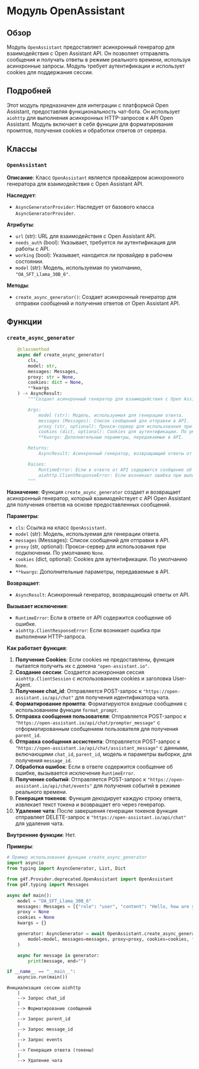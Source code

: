 # Модуль OpenAssistant

## Обзор

Модуль `OpenAssistant` предоставляет асинхронный генератор для взаимодействия с Open Assistant API. Он позволяет отправлять сообщения и получать ответы в режиме реального времени, используя асинхронные запросы. Модуль требует аутентификации и использует cookies для поддержания сессии.

## Подробней

Этот модуль предназначен для интеграции с платформой Open Assistant, предоставляя функциональность чат-бота. Он использует `aiohttp` для выполнения асинхронных HTTP-запросов к API Open Assistant. Модуль включает в себя функции для форматирования промптов, получения cookies и обработки ответов от сервера.

## Классы

### `OpenAssistant`

**Описание**: Класс `OpenAssistant` является провайдером асинхронного генератора для взаимодействия с Open Assistant API.

**Наследует**:
- `AsyncGeneratorProvider`: Наследует от базового класса `AsyncGeneratorProvider`.

**Атрибуты**:
- `url` (str): URL для взаимодействия с Open Assistant API.
- `needs_auth` (bool): Указывает, требуется ли аутентификация для работы с API.
- `working` (bool): Указывает, находится ли провайдер в рабочем состоянии.
- `model` (str): Модель, используемая по умолчанию, `"OA_SFT_Llama_30B_6"`.

**Методы**:
- `create_async_generator()`: Создает асинхронный генератор для отправки сообщений и получения ответов от Open Assistant API.

## Функции

### `create_async_generator`

```python
    @classmethod
    async def create_async_generator(
        cls,
        model: str,
        messages: Messages,
        proxy: str = None,
        cookies: dict = None,
        **kwargs
    ) -> AsyncResult:
        """Создает асинхронный генератор для взаимодействия с Open Assistant API.

        Args:
            model (str): Модель, используемая для генерации ответа.
            messages (Messages): Список сообщений для отправки в API.
            proxy (str, optional): Прокси-сервер для использования при подключении. По умолчанию `None`.
            cookies (dict, optional): Cookies для аутентификации. По умолчанию `None`.
            **kwargs: Дополнительные параметры, передаваемые в API.

        Returns:
            AsyncResult: Асинхронный генератор, возвращающий ответы от API.

        Raises:
            RuntimeError: Если в ответе от API содержится сообщение об ошибке.
            aiohttp.ClientResponseError: Если возникает ошибка при выполнении HTTP-запроса.
        """
```

**Назначение**: Функция `create_async_generator` создает и возвращает асинхронный генератор, который взаимодействует с API Open Assistant для получения ответов на основе предоставленных сообщений.

**Параметры**:
- `cls`: Ссылка на класс `OpenAssistant`.
- `model` (str): Модель, используемая для генерации ответа.
- `messages` (Messages): Список сообщений для отправки в API.
- `proxy` (str, optional): Прокси-сервер для использования при подключении. По умолчанию `None`.
- `cookies` (dict, optional): Cookies для аутентификации. По умолчанию `None`.
- `**kwargs`: Дополнительные параметры, передаваемые в API.

**Возвращает**:
- `AsyncResult`: Асинхронный генератор, возвращающий ответы от API.

**Вызывает исключения**:
- `RuntimeError`: Если в ответе от API содержится сообщение об ошибке.
- `aiohttp.ClientResponseError`: Если возникает ошибка при выполнении HTTP-запроса.

**Как работает функция**:

1. **Получение Cookies**: Если cookies не предоставлены, функция пытается получить их с домена `"open-assistant.io"`.
2. **Создание сессии**: Создается асинхронная сессия `aiohttp.ClientSession` с использованием cookies и заголовка User-Agent.
3. **Получение chat_id**: Отправляется POST-запрос к `"https://open-assistant.io/api/chat"` для получения идентификатора чата.
4. **Форматирование промпта**: Форматируются входные сообщения с использованием функции `format_prompt`.
5. **Отправка сообщения пользователя**: Отправляется POST-запрос к `"https://open-assistant.io/api/chat/prompter_message"` с отформатированным сообщением пользователя для получения `parent_id`.
6. **Отправка сообщения ассистента**: Отправляется POST-запрос к `"https://open-assistant.io/api/chat/assistant_message"` с данными, включающими `chat_id`, `parent_id`, модель и параметры выборки, для получения `message_id`.
7. **Обработка ошибок**: Если в ответе содержится сообщение об ошибке, вызывается исключение `RuntimeError`.
8. **Получение событий**: Отправляется POST-запрос к `"https://open-assistant.io/api/chat/events"` для получения событий в режиме реального времени.
9. **Генерация токенов**: Функция декодирует каждую строку ответа, извлекает текст токена и возвращает его через генератор.
10. **Удаление чата**: После завершения генерации токенов функция отправляет DELETE-запрос к `"https://open-assistant.io/api/chat"` для удаления чата.

**Внутренние функции**: Нет.

**Примеры**:

```python
# Пример использования функции create_async_generator
import asyncio
from typing import AsyncGenerator, List, Dict

from g4f.Provider.deprecated.OpenAssistant import OpenAssistant
from g4f.typing import Messages

async def main():
    model = "OA_SFT_Llama_30B_6"
    messages: Messages = [{"role": "user", "content": "Hello, how are you?"}]
    proxy = None
    cookies = None
    kwargs = {}

    generator: AsyncGenerator = await OpenAssistant.create_async_generator(
        model=model, messages=messages, proxy=proxy, cookies=cookies, **kwargs
    )

    async for message in generator:
        print(message, end="")

if __name__ == "__main__":
    asyncio.run(main())
```

```
Инициализация сессии aiohttp
    |
    --> Запрос chat_id
    |
    --> Форматирование сообщений
    |
    --> Запрос parent_id
    |
    --> Запрос message_id
    |
    --> Запрос events
    |
    --> Генерация ответа (токены)
    |
    --> Удаление чата
